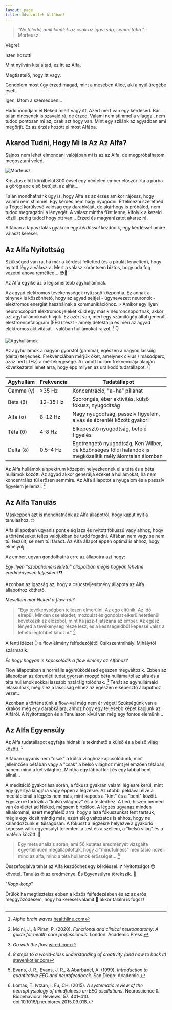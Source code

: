 ```yaml
---
layout: page
title: Üdvözöllek Alfában!
---
```


> *"Ne feledd, amit kínálok az csak az igaszság, semmi több."* - Morfeusz

Végre!

Isten hozott! 

Mint nyilván kitaláltad, ez itt az Alfa.

Megtisztelő, hogy itt vagy. 

Gondolom most úgy érzed magad, mint a mesében Alice, aki a nyúl üregébe esett.

Igen, látom a szemedben... 

Hadd mondjam el Neked miért vagy itt. Azért mert van egy kérdésed. Bár talán nincsenek is szavaid rá, de érzed. Valami nem stimmel a világgal, nem tudod pontosan mi az, csak azt hogy van. Mint egy szilánk az agyadban ami megőrjít. Ez az érzés hozott el most Alfába. 

## Akarod Tudni, Hogy Mi Is Az Az Alfa?

Sajnos nem lehet elmondani valójában mi is az az Alfa, de megpróbálhatom megosztani veled.

![Morfeusz](https://alfablog.github.io/assets/img/Morfeusz2.png)

Krisztus előtt körülbelül 800 évvel egy névtelen ember először írta a porba a görög abc első betűjét, az alfát...

Talán mondhatnánk úgy is, hogy Alfa az az érzés amikor rájössz, hogy valami nem stimmel. Egy kérdés nem hagy nyugodni. Értelmezni szeretnéd a Téged körülvevő valóság egy darabkáját, de akárhogy is próbálod, nem tudod megragadni a lényegét. A válasz mintha füst lenne, kifolyik a kezeid közül, pedig tudod hogy ott van... Érzed és magyarázatot akarsz rá.

Alfában a tapasztalás gyakran egy *kérdéssel* kezdődik, egy kérdéssel amire választ keresel.

## Az Alfa Nyitottság

Szükséged van rá, ha már a kérdést feltetted (és a pirulát lenyelted), hogy nyitott légy a válaszra. Mert a válasz korántsem biztos, hogy oda fog vezetni ahova remélted... 😳🍋

Az Alfa egyike az 5 legismertebb agyhullámnak. 

Az agyad elektromos tevékenységek nyüzsgő központja. Ez annak a ténynek is köszönhető, hogy az agyad sejtjei - úgynevezett neuronok - elektromos energiát használnak a kommunikációhoz. ⚡ Amikor egy ilyen neuroncsoport elektromos jeleket küld egy másik neuroncsoportnak, akkor azt agyhullámoknak hívjuk. Ez azért van, mert egy számítógép által generált elektroencefalogram (EEG) teszt - amely detektálja és méri az agyad elektromos aktivitását - valóban hullámokat rajzol. [^1] 👇

![Agyhullámok](https://alfablog.github.io/assets/img/Agyhullámok4.png)

Az agyhullámok a nagyon gyorstól (gamma), egészen a nagyon lassúig (delta) terjednek. Frekvenciában mérjük őket, amelynek ciklus / másodperc, azaz hertz (Hz) a mértékegysége. Az adott hullám frekvenciája alapján következtetni lehet arra, hogy épp milyen az uralkodó tudatállapot. 👇

Agyhullám        | Frekvencia             | Tudatállapot          
--------------------- | --------------------- | --------------------- 
Gamma (γ)             | >35 Hz                | Koncentráció,  "a-ha" pillanat     
Béta (β)              | 12–35 Hz              | Szorongás, éber aktivitás, külső fókusz, nyugodtság 
Alfa (α)           | 8–12 Hz               | Nagy nyugodtság, passzív figyelem, alvás és ébrenlét között gyakori
Téta (θ)             | 4–8 Hz                | Elképesztő nyugodtság, befelé figyelés
Delta (δ)             | 0.5–4 Hz              | Egetrengető nyugodtság, Ken Wilber, de közönséges földi halandók is megközelítik mély álomtalan álomban

Az Alfa hullámok a spektrum közepén helyezkednek el a téta és a béta hullámok között. Az agyad akkor generálja ezeket a hullámokat, ha nem koncentrálsz túl erősen semmire. Az Alfa állapotot a nyugalom és a passzív figyelem jellemzi. [^2]

## Az Alfa Tanulás

Másképpen azt is mondhatnánk az Alfa állapotról, hogy kaput nyit a tanuláshoz. 🤓

Alfa állapotban ugyanis pont elég laza és nyitott fókuszú vagy ahhoz, hogy a történéseket teljes valójukban be tudd fogadni. Alfában nem vagy se nem túl feszült, se nem túl fáradt. Az Alfa állapot éppen optimális ahhoz, hogy elmélyülj.

Az ember, ugyan gondolhatná erre az állapotra azt hogy: 

*Egy ilyen "szobahőmérsékletű" állapotban mégis hogyan lehetne eredményesen teljesíteni❓❗* 

Azonban az igazság az, hogy a  csúcsteljesítmény állapota az Alfa állapothoz köthető. 

*Meséltem már Neked a flow-ról?*

> "Egy tevékenységben teljesen elmerülni. Az ego eltűnik. Az idő elrepül. Minden cselekedet, mozdulat és gondolat elkerülhetetlenül következik az előzőből, mint ha jazz-t játszana az ember. Az egész lényed a tevékenység része lesz, és a készségeidből képessé válsz a lehető legtöbbet kihozni." [^3] 

A fenti idézet 👆 a flow élmény felfedezőjétől Csíkszentmihályi Mihálytól származik. 

*És hogy hogyan is kapcsolódik a flow élmény az Alfához?*

Flow állapotában a normális agyműködésed egészen megváltozik. Ebben az állapotban az ébrenléti tudat gyorsan mozgó béta hullámaitól az alfa és a téta hullámok sokkal lassabb határáig tolódnak. [^4] Tehát az agyhullámaid lelassulnak, mégis ez a lassúság ehhez az egészen elképesztő állapothoz vezet...

Azonban a történetünk a flow-val még nem ér véget! Szükségünk van a kirakós még egy darabkájára, ahhoz hogy egy teljesebb képet kapjunk az Alfáról. A Nyitottságon és a Tanuláson kívül van még egy fontos elemünk... 

## Az Alfa Egyensúly 

Az Alfa tudatállapot egyfajta hídnak is tekinthető a külső és a belső világ között. [^5] 

Alfában ugyanis nem "csak" a külső világhoz kapcsolódunk, mint jellemzően bétában vagy a "csak" a belső világhoz mint jellemzően tétában, hanem mind a két világhoz. Mintha egy lábbal kint és egy lábbal bent állnál...

A meditáció gyakorlása során, a fókusz gyakran valami légiesre kerül, mint egy gyertya lángjára vagy éppen a légzésre. Az utóbbi példával élve a meditációnál a légzés nem más, mint kapocs a "kint" és a "bent" között. Egyszerre tartozik a "külső világhoz" és a testedhez. A tied, hiszen benned van és életet ad Neked, mégsem birtoklod. A légzés ugyanaz minden alkalommal, ezért megfelelő arra, hogy a laza fókuszunkat fent tartsuk, mégis egy kicsit mindig más, ezért elég változatos is ahhoz, hogy ne kalandozzunk el túlságosan. A fókuszt a légzésre helyezve a gyakorló képessé válik egyensúlyt teremteni a test és a szellem, a "belső világ" és a matéria között. 👐 

> Egy meta analízis során, ami 56 kutatás eredményét vizsgálta egyértelműen megállapították, hogy a "mindfulness" meditáció növeli mind az alfa, mind a téta hullámok erősségét... [^6]

Összefoglalva tehát az Alfa kezdődhet egy kérdéssel. ❓ Nyitottságot 😳 követel. Tanulás 🤓 az eredménye. És Egyensúlyra törekszik. 👐

"*Kopp-kopp*"

Örülök ha megtisztelsz ebben a közös felfedezésben és az az erős meggyőződésem, hogy ha keresel valamit 🐇 akkor találni is fogsz!

---

[^1]: *Alpha brain waves* [healthline.com](https://www.healthline.com/health/alpha-brain-waves)
[^2]: Moini, J., &amp; Piran, P. (2020). *Functional and clinical neuroanatomy: A guide for health care professionals.* London: Academic Press.
[^3]: *Go with the flow* [wired.com](https://www.wired.com/1996/09/czik/)
[^4]: *8 steps to a world-class understanding of creativity (and how to hack it)* [stevenkotler.com](https://www.stevenkotler.com/rabbit-hole/8-steps-to-a-world-class-understanding-of-creativity)
[^5]: Evans, J. R., Evans, J. R., &amp; Abarbanel, A. (1999). *Introduction to quantitative EEG and neurofeedback.* San Diego: Academic.
[^6]: Lomas, T. Ivtzan, I. Fu, CH. (2015). *A systematic review of the neurophysiology of mindfulness on EEG oscillations*. Neuroscience & Biobehavioral Reviews. 57: 401–410. doi:10.1016/j.neubiorev.2015.09.018.
